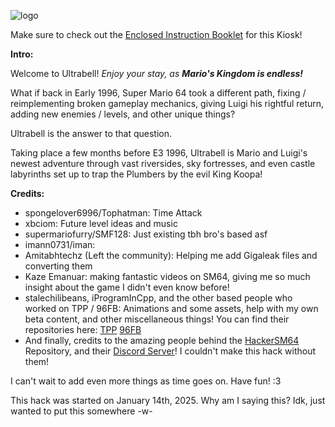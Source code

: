 ![logo](https://github.com/user-attachments/assets/6aa003b0-efb6-4a94-90c9-e9b4010b8f19)

Make sure to check out the [Enclosed Instruction Booklet](https://docs.google.com/document/d/11Rfg5CGrtVHVqCT0m6SxOWny0ZW_q_8i5hatfc4SltU) for this Kiosk!

**Intro:**

Welcome to Ultrabell! *Enjoy your stay, as **Mario's Kingdom is endless!***

What if back in Early 1996, Super Mario 64 took a different path, fixing / reimplementing broken gameplay mechanics,
giving Luigi his rightful return, adding new enemies / levels, and other unique things?

Ultrabell is the answer to that question.

Taking place a few months before E3 1996, Ultrabell is Mario and Luigi's newest adventure through vast riversides,
sky fortresses, and even castle labyrinths set up to trap the Plumbers by the evil King Koopa!

**Credits:**
- spongelover6996/Tophatman: Time Attack
- xbciom: Future level ideas and music
- supermariofurry/SMF128: Just existing tbh bro's based asf
- imann0731/iman:
- Amitabhtechz (Left the community): Helping me add Gigaleak files and converting them
- Kaze Emanuar: making fantastic videos on SM64, giving me so much insight about the game I didn't even know before!
- stalechilibeans, iProgramInCpp, and the other based people who worked on TPP / 96FB: Animations and some assets, help with my own beta content, and other miscellaneous things!
You can find their repositories here: [TPP](https://github.com/96flashbacks/showfloor) [96FB](https://github.com/96flashbacks/96flashbacks)
- And finally, credits to the amazing people behind the [HackerSM64](https://github.com/HackerN64/HackerSM64) Repository, and their [Discord Server](https://discord.com/invite/BYrpMBG)!
I couldn't make this hack without them!

I can't wait to add even more things as time goes on.
Have fun! :3

This hack was started on January 14th, 2025. Why am I saying this? Idk, just wanted to put this somewhere -w-
